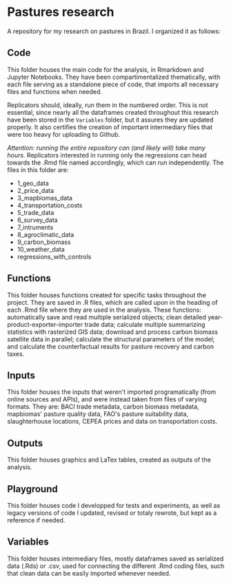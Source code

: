 # Pastures research

A repository for my research on pastures in Brazil. I organized it as follows:

## Code 

This folder houses the main code for the analysis, in Rmarkdown and Jupyter Notebooks. They have been compartimentalized thematically, with each file serving as a standalone piece of code, that imports all necessary files and functions when needed. 

Replicators should, ideally, run them in the numbered order. This is not essential, since nearly all the dataframes created throughout this research have been stored in the ```Variables``` folder, but it assures they are updated properly. It also certifies the creation of important intermediary files that were too heavy for uploading to Github. 

*Attention: running the entire repository can (and likely will) take many hours.* Replicators interested in running only the regressions can head towards the .Rmd file named accordingly, which can run independently. The files in this folder are:

- 1_geo_data
- 2_price_data
- 3_mapbiomas_data
- 4_transportation_costs
- 5_trade_data
- 6_survey_data
- 7_intruments
- 8_agroclimatic_data
- 9_carbon_biomass
- 10_weather_data
- regressions_with_controls

## Functions

This folder houses functions created for specific tasks throughout the project. They are saved in .R files, which are called upon in the heading of each .Rmd file where they are used in the analysis. These functions: automatically save and read multiple serialized objects; clean detailed year-product-exporter-importer trade data; calculate multiple summarizing statistics with rasterized GIS data; download and process carbon biomass satellite data in parallel; calculate the structural parameters of the model; and calculate the counterfactual results for pasture recovery and carbon taxes.   

## Inputs

This folder houses the inputs that weren't imported programatically (from online sources and APIs), and were instead taken from files of varying formats. They are: BACI trade metadata, carbon biomass metadata, mapbiomas' pasture quality data, FAO's pasture suitability data, slaughterhouse locations, CEPEA prices and data on transportation costs.

## Outputs

This folder houses graphics and LaTex tables, created as outputs of the analysis.

## Playground

This folder houses code I developped for tests and experiments, as well as legacy versions of code I updated, revised or totaly rewrote, but kept as a reference if needed. 

## Variables

This folder houses intermediary files, mostly dataframes saved as serialized data (.Rds) or .csv, used for connecting the different .Rmd coding files, such that clean data can be easily imported whenever needed.
